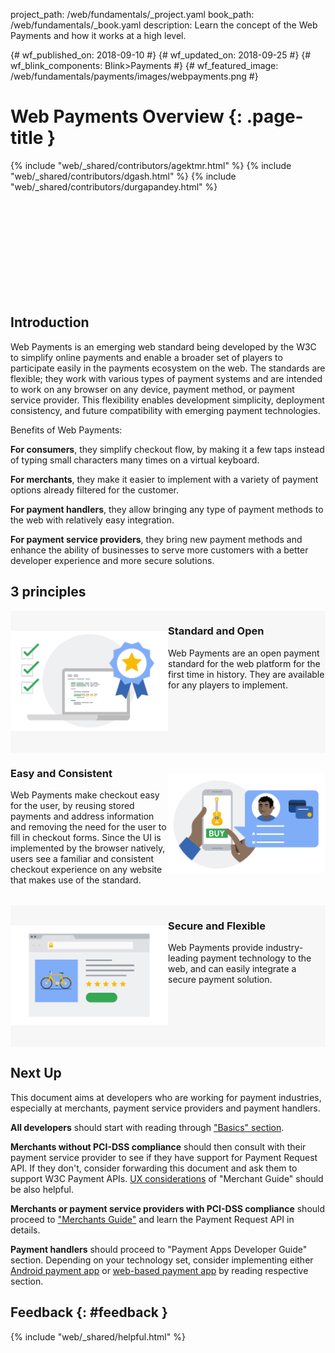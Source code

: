 project_path: /web/fundamentals/_project.yaml
book_path: /web/fundamentals/_book.yaml
description: Learn the concept of the Web Payments and how it works at a high level.

{# wf_published_on: 2018-09-10 #}
{# wf_updated_on: 2018-09-25 #}
{# wf_blink_components: Blink>Payments #}
{# wf_featured_image: /web/fundamentals/payments/images/webpayments.png #}

# Web Payments Overview {: .page-title }

{% include "web/_shared/contributors/agektmr.html" %}
{% include "web/_shared/contributors/dgash.html" %}
{% include "web/_shared/contributors/durgapandey.html" %}

<div class="video-wrapper-full-width">
  <iframe class="devsite-embedded-youtube-video" data-video-id="colCcgKoLUM"
          data-autohide="1" data-showinfo="0" frameborder="0" allowfullscreen>
  </iframe>
</div>

## Introduction

Web Payments is an emerging web standard being developed by the W3C to
simplify online payments and enable a broader set of players to participate
easily in the payments ecosystem on the web. The standards are flexible; they
work with various types of payment systems and are intended to work on any
browser on any device, payment method, or payment service provider. This
flexibility enables development simplicity, deployment consistency, and future
compatibility with emerging payment technologies.

Benefits of Web Payments:

**For consumers**, they simplify checkout flow, by making it a few taps instead
of typing small characters many times on a virtual keyboard.

**For merchants**, they make it easier to implement with a variety of payment
options already filtered for the customer.

**For payment handlers**, they allow bringing any type of payment methods to the
web with relatively easy integration.

**For payment service providers**, they bring new payment methods and enhance
the ability of businesses to serve more customers with a better developer
experience and more secure solutions.

## 3 principles

<section style="display:flex;background-color:#f7f7f7;padding-bottom:32px;">
  <div style="min-width:50%;padding-top:32px;">
    <img src="images/overview/standard-open.png" width="100%" alt="Standard and Open" title="">
  </div>
  <div style="min-width:50%">
    <h3>Standard and Open</h3>
    Web Payments are an open payment standard for the web platform for the first time
    in history. They are available for any players to implement.</div>
</section>
<section style="display:flex;padding-bottom:32px;">
  <div style="min-width:50%">
    <h3>Easy and Consistent</h3>
    Web Payments make checkout easy for the user, by reusing stored 
payments and address information and removing the need for the user to fill in checkout forms. 
Since the UI is implemented by the browser natively, users see a familiar and consistent checkout 
experience on any website that makes use of the standard.</div>
  <div style="min-width:50%;padding-top:32px;">
    <img src="images/overview/easy-consistent.png" width="100%" alt="Standard and Open" title="">
  </div>
</section>
<section style="display:flex;background-color:#f7f7f7;padding-bottom:32px;">
  <div style="min-width:50%;padding-top:32px;">
    <img src="images/overview/secure-flexible.png" width="100%" alt="Standard and Open" title="">
  </div>
  <div style="min-width:50%">
    <h3>Secure and Flexible</h3>
    Web Payments provide industry-leading payment technology to the 
web, and can easily integrate a secure payment solution.</div>
</section>

## Next Up

This document aims at developers who are working for payment industries,
especially at merchants, payment service providers and payment handlers.

**All developers** should start with reading through ["Basics"
section](/web/fundamentals/payments/basics/how-payment-ecosystem-works).

**Merchants without PCI-DSS compliance** should then consult with their payment
service provider to see if they have support for Payment Request API. If they
don't, consider forwarding this document and ask them to support W3C Payment
APIs. [UX
considerations](/web/fundamentals/payments/merchant-guide/payment-request-ux-considerations)
of "Merchant Guide" should be also helpful.


**Merchants or payment service providers with PCI-DSS compliance** should
proceed to ["Merchants
Guide"](/web/fundamentals/payments/merchant-guide/deep-dive-into-payment-request)
and learn the Payment Request API in details.

**Payment handlers** should proceed to "Payment Apps Developer Guide" section.
Depending on your technology set, consider implementing either [Android payment
app](/web/fundamentals/payments/payment-apps-developer-guide/android-payment-apps)
or [web-based payment
app](/web/fundamentals/payments/payment-apps-developer-guide/web-payment-apps)
by reading respective section.

## Feedback {: #feedback }

{% include "web/_shared/helpful.html" %}
